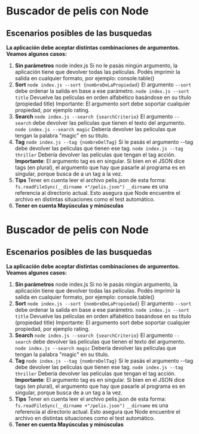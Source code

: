 # Buscador de pelis con Node

## Escenarios posibles de las busquedas

**La aplicación debe aceptar distintas combinaciones de argumentos. Veamos algunos casos:**

1. **Sin parámetros**
   node index.js
   Si no le pasás ningún argumento, la aplicación tiene que devolver todas las películas. Podés imprimir la salida en cualquier formato, por ejemplo: console.table()
2. **Sort**
   `node index.js --sort {nombreDeLaPropiedad}`
   El argumento `--sort` debe ordenar la salida en base a ese parámetro.
   `node index.js --sort title`
   Devuelve las películas en orden alfabético basándose en su título (propiedad title)
   Importante: El argumento sort debe soportar cualquier propiedad, por ejemplo rating.
3. **Search**
   `node index.js --search {searchCriterio}`
   El argumento `--search` debe devolver las películas que tienen el texto del argumento.
   `node index.js --search magic`
   Debería devolver las películas que tengan la palabra "magic" en su titulo.
4. **Tag**
   `node index.js --tag {nombreDelTag}`
   Si le pasás el argumento --tag debe devolver las películas que tienen ese tag.
   `node index.js --tag thriller`
   Debería devolver las películas que tengan el tag acción. **Importante**: El argumento tag es en singular. Si bien en el JSON dice tags (en plural), el argumento que hay que pasarle al programa es en singular, porque busca de a un tag a la vez.
5. **Tips**
   Tener en cuenta leer el archivo pelis.json de esta forma:
   `fs.readFileSync(__dirname +"/pelis.json")`
   `__dirname` es una referencia al directorio actual. Esto asegura que Node encuentre el archivo en distintas situaciones como el test automático.
6. **Tener en cuenta Mayúsculas y minúsculas**

# Buscador de pelis con Node

## Escenarios posibles de las busquedas

**La aplicación debe aceptar distintas combinaciones de argumentos. Veamos algunos casos:**

1. **Sin parámetros**
   node index.js
   Si no le pasás ningún argumento, la aplicación tiene que devolver todas las películas. Podés imprimir la salida en cualquier formato, por ejemplo: console.table()
2. **Sort**
   `node index.js --sort {nombreDeLaPropiedad}`
   El argumento `--sort` debe ordenar la salida en base a ese parámetro.
   `node index.js --sort title`
   Devuelve las películas en orden alfabético basándose en su título (propiedad title)
   Importante: El argumento sort debe soportar cualquier propiedad, por ejemplo rating.
3. **Search**
   `node index.js --search {searchCriterio}`
   El argumento `--search` debe devolver las películas que tienen el texto del argumento.
   `node index.js --search magic`
   Debería devolver las películas que tengan la palabra "magic" en su titulo.
4. **Tag**
   `node index.js --tag {nombreDelTag}`
   Si le pasás el argumento --tag debe devolver las películas que tienen ese tag.
   `node index.js --tag thriller`
   Debería devolver las películas que tengan el tag acción. **Importante**: El argumento tag es en singular. Si bien en el JSON dice tags (en plural), el argumento que hay que pasarle al programa es en singular, porque busca de a un tag a la vez.
5. **Tips**
   Tener en cuenta leer el archivo pelis.json de esta forma:
   `fs.readFileSync(__dirname +"/pelis.json")`
   `__dirname` es una referencia al directorio actual. Esto asegura que Node encuentre el archivo en distintas situaciones como el test automático.
6. **Tener en cuenta Mayúsculas y minúsculas**
